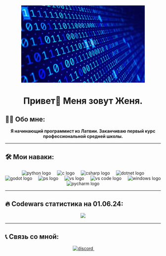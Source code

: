 <p align="center">
  <img width="400" height="250" src="https://github.com/travkaa0/travkaa0/blob/main/assets/prog.gif">
</p>

<h1 align="center">Привет👋 Меня зовут Женя.</h1>

## 👩‍💻 Обо мне:

**<div align="center">Я начинающий программист из Латвии. Заканчиваю первый курс профессиональной средней школы.</div>**

___

## 🛠 Мои наваки:

###

<div align="center">
  <img width="12" />
  <img src="https://skillicons.dev/icons?i=py" height="40" alt="python logo"  />
  <img width="12" />
  <img src="https://skillicons.dev/icons?i=c" height="40" alt="c logo"  />
  <img width="12" />
  <img src="https://skillicons.dev/icons?i=cs" height="40" alt="csharp logo"  />
  <img width="12" />
  <img src="https://skillicons.dev/icons?i=dotnet" height="40" alt="dotnet logo"  />
  <img width="12" />
  <img src="https://skillicons.dev/icons?i=godot" height="40" alt="godot logo"  />
  <img width="12" />
  <img src="https://skillicons.dev/icons?i=ps" height="40" alt="ps logo"  />
  <img width="12" />
  <img src="https://skillicons.dev/icons?i=visualstudio" height="40" alt="vs logo"  />
  <img width="12" />
  <img src="https://skillicons.dev/icons?i=vscode" height="40" alt="vs code logo"  />
  <img width="12" />
  <img src="https://skillicons.dev/icons?i=windows" height="40" alt="windows logo"  />
  <img width="12" />
  <img src="https://skillicons.dev/icons?i=pycharm" height="40" alt="pycharm logo"  />
  <img width="12" />
</div>

___

## 🔥 Codewars статистика на 01.06.24:
<div align="center">
  <img src=https://www.codewars.com/users/travkaa0/badges/large  />
</div>

___

## 📞 Связь со мной:

<div align="center">

  <img width="12" />
  <a href="https://discordapp.com/users/796523526105464842/">
      <img src="https://skillicons.dev/icons?i=discord" alt="discord">
  </a>
  <img width="12" />

</div>